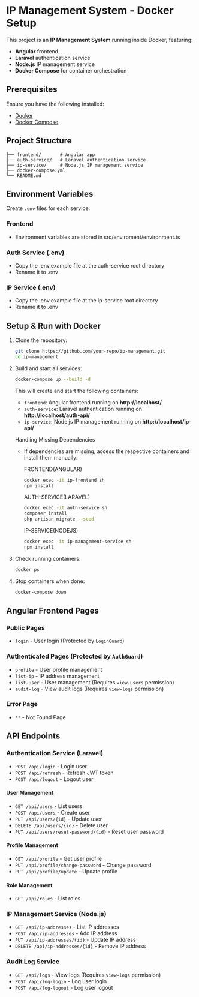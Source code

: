 # IP Management System - Docker Setup

This project is an **IP Management System** running inside Docker, featuring:
- **Angular** frontend
- **Laravel** authentication service
- **Node.js** IP management service
- **Docker Compose** for container orchestration

## Prerequisites
Ensure you have the following installed:
- [Docker](https://www.docker.com/get-started)
- [Docker Compose](https://docs.docker.com/compose/install/)

## Project Structure
```
├── frontend/       # Angular app
├── auth-service/   # Laravel authentication service
├── ip-service/     # Node.js IP management service
├── docker-compose.yml
└── README.md
```
## Environment Variables
Create `.env` files for each service:

### **Frontend**
- Environment variables are stored in src/enviroment/environment.ts

### **Auth Service (.env)**
- Copy the .env.example file at the auth-service root directory
- Rename it to .env

### **IP Service (.env)**
- Copy the .env.example file at the ip-service root directory
- Rename it to .env

## Setup & Run with Docker
1. Clone the repository:
   ```sh
   git clone https://github.com/your-repo/ip-management.git
   cd ip-management
   ```

2. Build and start all services:
   ```sh
   docker-compose up --build -d
   ```
   This will create and start the following containers:
   - `frontend`: Angular frontend running on **http://localhost/**
   - `auth-service`: Laravel authentication running on **http://localhost/auth-api/**
   - `ip-service`: Node.js IP management running on **http://localhost/ip-api/**

   Handling Missing Dependencies
   - If dependencies are missing, access the respective containers and install them manually:

      FRONTEND(ANGULAR)
      ```sh
      docker exec -it ip-frontend sh
      npm install
      ```

      AUTH-SERVICE(LARAVEL)
      ```sh
      docker exec -it auth-service sh
      composer install
      php artisan migrate --seed
      ```

      IP-SERVICE(NODEJS)
      ```sh
      docker exec -it ip-management-service sh
      npm install
      ```


3. Check running containers:
   ```sh
   docker ps
   ```

4. Stop containers when done:
   ```sh
   docker-compose down
   ```

## Angular Frontend Pages

### Public Pages
- `login` - User login (Protected by `LoginGuard`)

### Authenticated Pages (Protected by `AuthGuard`)
- `profile` - User profile management
- `list-ip` - IP address management
- `list-user` - User management (Requires `view-users` permission)
- `audit-log` - View audit logs (Requires `view-logs` permission)

### Error Page
- `**` - Not Found Page


## API Endpoints

### Authentication Service (Laravel)
- `POST /api/login` - Login user
- `POST /api/refresh` - Refresh JWT token
- `POST /api/logout` - Logout user

#### User Management
- `GET /api/users` - List users
- `POST /api/users` - Create user
- `PUT /api/users/{id}` - Update user
- `DELETE /api/users/{id}` - Delete user
- `PUT /api/users/reset-password/{id}` - Reset user password

#### Profile Management
- `GET /api/profile` - Get user profile
- `PUT /api/profile/change-password` - Change password
- `PUT /api/profile/update` - Update profile

#### Role Management
- `GET /api/roles` - List roles

### IP Management Service (Node.js)
- `GET /api/ip-addresses` - List IP addresses
- `POST /api/ip-addresses` - Add IP address
- `PUT /api/ip-addresses/{id}` - Update IP address
- `DELETE /api/ip-addresses/{id}` - Remove IP address

### Audit Log Service
- `GET /api/logs` - View logs (Requires `view-logs` permission)
- `POST /api/log-login` - Log user login
- `POST /api/log-logout` - Log user logout

